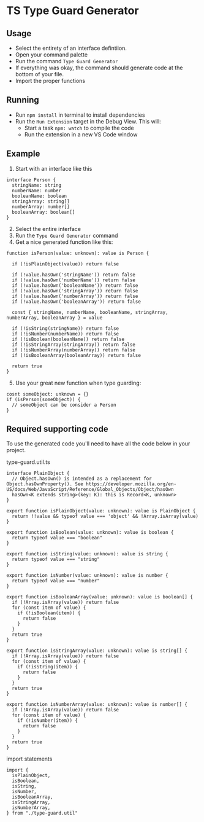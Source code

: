 # TS Type Guard Generator

## Usage
- Select the entirety of an interface defintiion.
- Open your command palette
- Run the command `Type Guard Generator`
- If everything was okay, the command should generate code at the bottom of your file.
- Import the proper functions

## Running

- Run `npm install` in terminal to install dependencies
- Run the `Run Extension` target in the Debug View. This will:
	- Start a task `npm: watch` to compile the code
	- Run the extension in a new VS Code window

## Example

1. Start with an interface like this
  ```
  interface Person {
    stringName: string
    numberName: number
    booleanName: boolean
    stringArray: string[]
    numberArray: number[]
    booleanArray: boolean[]
  }
  ```
2. Select the entire interface
3. Run the `Type Guard Generator` command
4. Get a nice generated function like this:
  ```
  function isPerson(value: unknown): value is Person {

    if (!isPlainObject(value)) return false

    if (!value.hasOwn('stringName')) return false
    if (!value.hasOwn('numberName')) return false
    if (!value.hasOwn('booleanName')) return false
    if (!value.hasOwn('stringArray')) return false
    if (!value.hasOwn('numberArray')) return false
    if (!value.hasOwn('booleanArray')) return false

    const { stringName, numberName, booleanName, stringArray, numberArray, booleanArray } = value

    if (!isString(stringName)) return false
    if (!isNumber(numberName)) return false
    if (!isBoolean(booleanName)) return false
    if (!isStringArray(stringArray)) return false
    if (!isNumberArray(numberArray)) return false
    if (!isBooleanArray(booleanArray)) return false

    return true
  }
  ```
5. Use your great new function when type guarding:
  ```
  cosnt someObject: unknown = {}
  if (isPerson(someObject)) {
    // someObject can be consider a Person
  }
  ```

## Required supporting code
To use the generated code you'll need to have all the code below in your project.

type-guard.util.ts
```
interface PlainObject {
  // Object.hasOwn() is intended as a replacement for Object.hasOwnProperty(). See https://developer.mozilla.org/en-US/docs/Web/JavaScript/Reference/Global_Objects/Object/hasOwn
  hasOwn<K extends string>(key: K): this is Record<K, unknown>
}

export function isPlainObject(value: unknown): value is PlainObject {
  return !!value && typeof value === 'object' && !Array.isArray(value)
}

export function isBoolean(value: unknown): value is boolean {
  return typeof value === "boolean"
}

export function isString(value: unknown): value is string {
  return typeof value === "string"
}

export function isNumber(value: unknown): value is number {
  return typeof value === "number"
}

export function isBooleanArray(value: unknown): value is boolean[] {
  if (!Array.isArray(value)) return false
  for (const item of value) {
    if (!isBoolean(item)) {
      return false
    }
  }
  return true
}

export function isStringArray(value: unknown): value is string[] {
  if (!Array.isArray(value)) return false
  for (const item of value) {
    if (!isString(item)) {
      return false
    }
  }
  return true
}

export function isNumberArray(value: unknown): value is number[] {
  if (!Array.isArray(value)) return false
  for (const item of value) {
    if (!isNumber(item)) {
      return false
    }
  }
  return true
}
```

import statements
```
import {
  isPlainObject,
  isBoolean,
  isString,
  isNumber,
  isBooleanArray,
  isStringArray,
  isNumberArray,
} from "./type-guard.util"
```
